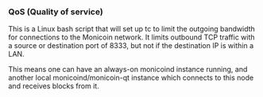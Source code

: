 ### QoS (Quality of service) ###

This is a Linux bash script that will set up tc to limit the outgoing bandwidth for connections to the Monicoin network. It limits outbound TCP traffic with a source or destination port of 8333, but not if the destination IP is within a LAN.

This means one can have an always-on monicoind instance running, and another local monicoind/monicoin-qt instance which connects to this node and receives blocks from it.
